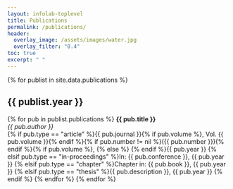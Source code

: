 ```yaml
---
layout: infolab-toplevel
title: Publications 
permalink: /publications/
header:
  overlay_image: /assets/images/water.jpg
  overlay_filter: "0.4"
toc: true
excerpt: " "
---
```

{% for publist in site.data.publications %}
## {{ publist.year }}
{% for pub in publist.publications %}
**{{ pub.title }}**<br/>
*{{ pub.author }}*<br/>
{% if pub.type == "article" %}{{ pub.journal }}{% if pub.volume %}, Vol. {{ pub.volume }}{% endif %}{% if pub.number != nil %}({{ pub.number }}){% endif %}{% if pub.volume %}, {% else %} {% endif %}{{ pub.year }}
{% elsif pub.type == "in-proceedings" %}In: {{ pub.conference }}, {{ pub.year }}
{% elsif pub.type == "chapter" %}Chapter in: {{ pub.book }}, {{ pub.year }}
{% elsif pub.type == "thesis" %}{{ pub.description }}, {{ pub.year }}
{% endif %}
{% endfor %}
{% endfor %}
